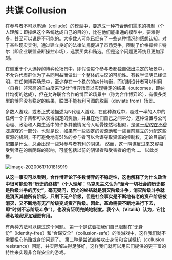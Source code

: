 # 共谋 Collusion

在参与者不可以串通（collude）的模型中，要造成一种符合他们需求的机制（个人理解：即操纵这个系统达成自己的目的），比在他们能串通的模型中，要难得多，甚至可以说是不可能的。大多数人可能已经有了一些这种情况的感想认知。对于某些现实实例，通过建立良好的法律法规促进了市场竞争，限制了价格操控卡特尔（即企业联盟垄断操控市场），选票买卖和贿选。但是这个问题更笼统且更加深刻。

在侧重于个人选择的博弈论场景中，即假设每个参与者都独自做出决定的场景中，不允许代表群体为了共同利益而做出一个整体的决议的可能性。有数学证明已经证明，在任何博弈场景中，至少存在一个稳的的纳什均衡，而机制设计者可以利用（自身）非常高的自由度来“设计”博弈场景以实现特定的结果（outcomes，即纳什均衡的达成），但在允许联合合作的博弈论场景中（称为合作博弈论），有很多类型的博弈没有稳定的结果，联盟不能有利可图的脱离（deviate from）场景。

多数人游戏，或者正式地描述为N代理人游戏，在这种游戏中，超过一半的人中的任何一个子集都可以获得固定的奖励，并且在他们自己之间平分，这种设置与公司治理、政治和人类生活中的许多其他情况令人毛骨悚然地相似，是这[*一组内在不稳定游戏*](https://web.archive.org/web/20180329012328/https://www.math.mcgill.ca/vetta/CS764.dir/Core.pdf)的一部分。也就是说，如果有一些固定的资源池和一些目前建立的分配这些资源的机制，不可避免地有51%的参与者可以合谋夺取资源的控制权，无论目前的配置是什么，总会出现一些对参与者有利的阴谋。 然而，这一阴谋反过来又容易受到潜在的新阴谋的影响，可能包括以前的阴谋者和受害者的组合…。 以此类推。

![image-20200617101815919](https://raw.githubusercontent.com/wwe1428103707/Markdown4Zhihu/master/Data/Collusion/image-20200617101815919.png)

**从这一事实可以看到，合作博弈论下多数博弈的不稳定性，这也解释了为什么政治中很可能没有“历史的终结”（个人理解：马克思主义认为“至今一切社会的历史都是阶级斗争的历史”，毫无疑问，历史的终结就是消灭阶级斗争，消灭阶级斗争就是消灭其他所有阶级，只剩下无产阶级，但是社会事实是不断地有老的资产阶级被消灭，又不断地有无产阶级变成资产阶级。因此，革命需要不断地进行下去，即“时刻不忘阶级斗争”），也没有证明完美地制度。我个人（Vitalik）认为，它比著名地[*阿罗定理*]([https://baike.baidu.com/item/%E9%98%BF%E7%BD%97%E4%B8%8D%E5%8F%AF%E8%83%BD%E5%AE%9A%E7%90%86/1846287?fromtitle=%E9%98%BF%E7%BD%97%E5%AE%9A%E7%90%86&fromid=3029837&fr=aladdin](https://baike.baidu.com/item/阿罗不可能定理/1846287?fromtitle=阿罗定理&fromid=3029837&fr=aladdin))更有用。**

有两种方法可以绕过这个问题。 第一个是试着把我们自己限制在“无身份”（identity-free）和“合谋安全”（collusion-safe）的类游戏中，这样我们就不需要担心贿赂或身份问题了。 第二种是尝试直接攻击身份和合谋抵抗（collusion resistance）问题，并实际解决得足够好，这样我们就可以用它们提供的更丰富的特性来实现非合谋安全的游戏。
